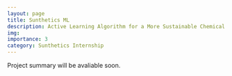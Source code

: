 ```yaml
---
layout: page
title: Sunthetics ML
description: Active Learning Algorithm for a More Sustainable Chemical Industry
img:
importance: 3
category: Sunthetics Internship
---
```


Project summary will be avaliable soon.
